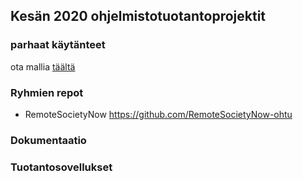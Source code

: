 ## Kesän 2020 ohjelmistotuotantoprojektit

### parhaat käytänteet

ota mallia [täältä](https://github.com/ohtu-ohjaajat/OhTuHistory/blob/master/reference.md)

### Ryhmien repot
- RemoteSocietyNow https://github.com/RemoteSocietyNow-ohtu

### Dokumentaatio

### Tuotantosovellukset
